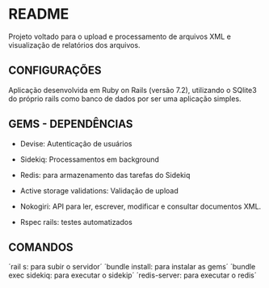 # README

Projeto voltado para o upload e processamento de arquivos XML e visualização de relatórios dos arquivos. 

## CONFIGURAÇÕES 

Aplicação desenvolvida em Ruby on Rails (versão 7.2), utilizando o SQlite3 do próprio rails como banco de dados por ser uma aplicação simples.

## GEMS - DEPENDÊNCIAS

* Devise: Autenticação de usuários

* Sidekiq: Processamentos em background

* Redis: para armazenamento das tarefas do Sidekiq

* Active storage validations: Validação de upload

* Nokogiri: API para ler, escrever, modificar e consultar documentos XML. 

* Rspec rails: testes automatizados

## COMANDOS

´rail s: para subir o servidor´
´bundle install: para instalar as gems´
´bundle exec sidekiq: para executar o sidekip´
´redis-server: para executar o redis´

